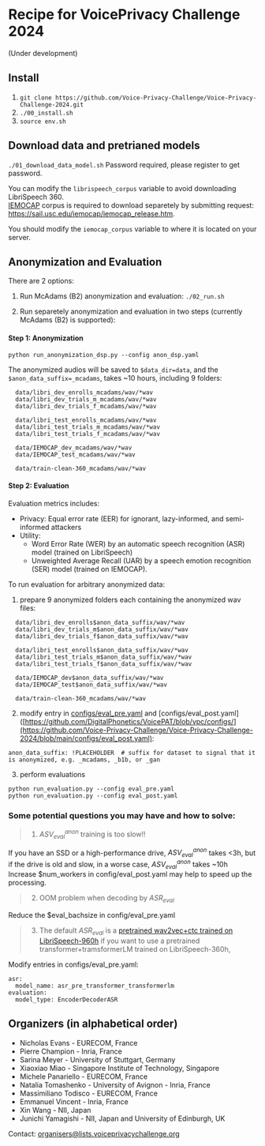 # Recipe for VoicePrivacy Challenge 2024 
(Under development)

## Install

1. `git clone https://github.com/Voice-Privacy-Challenge/Voice-Privacy-Challenge-2024.git`
2. `./00_install.sh`
3. `source env.sh`

## Download data and pretrianed models

`./01_download_data_model.sh` 
Password required, please register to get password.  

You can modify the `librispeech_corpus` variable to avoid downloading LibriSpeech 360.  
[IEMOCAP](https://sail.usc.edu/iemocap/iemocap_release.htm) corpus is required to download separetely by submitting request: https://sail.usc.edu/iemocap/iemocap_release.htm.

You should modify the `iemocap_corpus` variable to where it is located on your server.

## Anonymization and Evaluation
There are 2 options: 
1.  Run McAdams (B2) anonymization and evaluation: `./02_run.sh`

2.  Run separetely anonymization and evaluation in two steps (currently McAdams (B2) is supported):


#### Step 1: Anonymization
```
python run_anonymization_dsp.py --config anon_dsp.yaml
```
The anonymized audios will be saved to `$data_dir=data`,  and the `$anon_data_suffix=_mcadams`, takes ~10 hours, including 9 folders:

```
  data/libri_dev_enrolls_mcadams/wav/*wav
  data/libri_dev_trials_m_mcadams/wav/*wav
  data/libri_dev_trials_f_mcadams/wav/*wav

  data/libri_test_enrolls_mcadams/wav/*wav
  data/libri_test_trials_m_mcadams/wav/*wav
  data/libri_test_trials_f_mcadams/wav/*wav

  data/IEMOCAP_dev_mcadams/wav/*wav
  data/IEMOCAP_test_mcadams/wav/*wav

  data/train-clean-360_mcadams/wav/*wav
```


#### Step 2: Evaluation
Evaluation metrics includes:
- Privacy: Equal error rate (EER) for ignorant, lazy-informed, and semi-informed attackers
- Utility:
  - Word Error Rate (WER) by an automatic speech recognition (ASR) model (trained on LibriSpeech)
  - Unweighted Average Recall (UAR) by a speech emotion recognition (SER) model (trained on IEMOCAP).


To run evaluation for arbitrary anonymized data:

1. prepare 9 anonymized folders each containing the anonymized wav files:
```
  data/libri_dev_enrolls$anon_data_suffix/wav/*wav
  data/libri_dev_trials_m$anon_data_suffix/wav/*wav
  data/libri_dev_trials_f$anon_data_suffix/wav/*wav

  data/libri_test_enrolls$anon_data_suffix/wav/*wav
  data/libri_test_trials_m$anon_data_suffix/wav/*wav
  data/libri_test_trials_f$anon_data_suffix/wav/*wav

  data/IEMOCAP_dev$anon_data_suffix/wav/*wav
  data/IEMOCAP_test$anon_data_suffix/wav/*wav

  data/train-clean-360_mcadams/wav/*wav
```

2. modify entry in [configs/eval_pre.yaml](https://github.com/Voice-Privacy-Challenge/Voice-Privacy-Challenge-2024/blob/main/configs/eval_pre.yaml)
   and [configs/eval_post.yaml]([https://github.com/DigitalPhonetics/VoicePAT/blob/vpc/configs/](https://github.com/Voice-Privacy-Challenge/Voice-Privacy-Challenge-2024/blob/main/configs/eval_post.yaml):
```
anon_data_suffix: !PLACEHOLDER  # suffix for dataset to signal that it is anonymized, e.g. _mcadams, _b1b, or _gan
```
3. perform evaluations
  ```
  python run_evaluation.py --config eval_pre.yaml
  python run_evaluation.py --config eval_post.yaml
  ```

### Some potential questions you may have and how to solve:
> 1. $ASV_{eval}^{anon}$ training is too slow!!

If you have an SSD or a high-performance drive, $ASV_{eval}^{anon}$ takes <3h, but if the drive is old and slow, in a worse case,  $ASV_{eval}^{anon}$ takes ~10h Increase $num_workers in config/eval_post.yaml may help to speed up the processing.

> 2. OOM problem when decoding by $ASR_{eval}$

Reduce the $eval_bachsize in config/eval_pre.yaml

> 3. The default $ASR_{eval}$ is a [pretrained wav2vec+ctc trained on LibriSpeech-960h](https://huggingface.co/speechbrain/asr-wav2vec2-librispeech) if you want to use a pretrained transformer+tramsformerLM trained on LibriSpeech-360h,

Modify entries in configs/eval_pre.yaml: 
```
asr:
  model_name: asr_pre_transformer_transformerlm
evaluation:
  model_type: EncoderDecoderASR
```


## Organizers (in alphabetical order)

- Nicholas Evans - EURECOM, France
- Pierre Champion - Inria, France
- Sarina Meyer - University of Stuttgart, Germany
- Xiaoxiao Miao - Singapore Institute of Technology, Singapore
- Michele Panariello - EURECOM, France
- Natalia Tomashenko - University of Avignon - Inria, France
- Massimiliano Todisco - EURECOM, France
- Emmanuel Vincent - Inria, France
- Xin Wang - NII, Japan
- Junichi Yamagishi - NII, Japan and University of Edinburgh, UK

Contact: organisers@lists.voiceprivacychallenge.org
